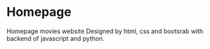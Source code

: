 # Homepage
Homepage movies website Designed by html, css and bootsrab with backend of javascript and python.
